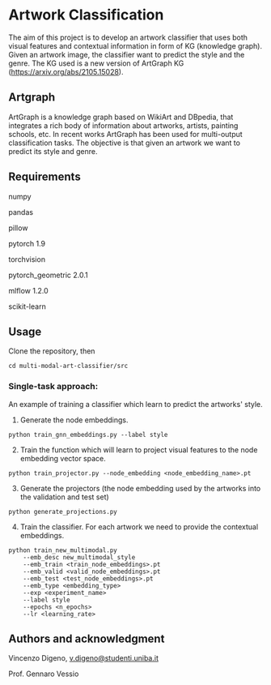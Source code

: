 # Artwork Classification
The aim of this project is to develop an artwork classifier that uses both visual features and contextual information in form of KG (knowledge graph). Given an artwork image, the classifier want to predict the style and the genre. The KG used is a new version of ArtGraph KG (https://arxiv.org/abs/2105.15028). 

## Artgraph
ArtGraph is a knowledge graph based on WikiArt and DBpedia, that integrates a rich body of information about artworks, artists, painting schools, etc.
In recent works ArtGraph has been used for multi-output classification tasks. The objective is that given an artwork we want to predict its style and genre.

## Requirements

numpy

pandas

pillow

pytorch 1.9

torchvision

pytorch_geometric 2.0.1

mlflow 1.2.0

scikit-learn

## Usage
Clone the repository, then

`cd multi-modal-art-classifier/src`

### Single-task approach: 
An example of training a classifier which learn to predict the artworks' style.

1. Generate the node embeddings.
```
python train_gnn_embeddings.py --label style
```

2. Train the function which will learn to project visual features to the node embedding vector space.
```
python train_projector.py --node_embedding <node_embedding_name>.pt
```

3. Generate the projectors (the node embedding used by the artworks into the validation and test set)
```
python generate_projections.py
```

4. Train the classifier. For each artwork we need to provide the contextual embeddings. 
```
python train_new_multimodal.py 
    --emb_desc new_multimodal_style 
    --emb_train <train_node_embeddings>.pt 
    --emb_valid <valid_node_embeddings>.pt 
    --emb_test <test_node_embeddings>.pt 
    --emb_type <embedding_type> 
    --exp <experiment_name>
    --label style 
    --epochs <n_epochs> 
    --lr <learning_rate>
```


## Authors and acknowledgment
Vincenzo Digeno, v.digeno@studenti.uniba.it

Prof. Gennaro Vessio